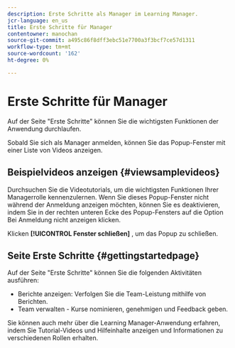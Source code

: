 ```yaml
---
description: Erste Schritte als Manager im Learning Manager.
jcr-language: en_us
title: Erste Schritte für Manager
contentowner: manochan
source-git-commit: a495c86f8dff3ebc51e7700a3f3bcf7ce57d1311
workflow-type: tm+mt
source-wordcount: '162'
ht-degree: 0%

---
```




# Erste Schritte für Manager

Auf der Seite &quot;Erste Schritte&quot; können Sie die wichtigsten Funktionen der Anwendung durchlaufen.

Sobald Sie sich als Manager anmelden, können Sie das Popup-Fenster mit einer Liste von Videos anzeigen.

## Beispielvideos anzeigen {#viewsamplevideos}

Durchsuchen Sie die Videotutorials, um die wichtigsten Funktionen Ihrer Managerrolle kennenzulernen. Wenn Sie dieses Popup-Fenster nicht während der Anmeldung anzeigen möchten, können Sie es deaktivieren, indem Sie in der rechten unteren Ecke des Popup-Fensters auf die Option Bei Anmeldung nicht anzeigen klicken.

Klicken **[!UICONTROL Fenster schließen]** , um das Popup zu schließen.

<!--![](assets/welcome-videos.png) -->

## Seite Erste Schritte {#gettingstartedpage}

Auf der Seite &quot;Erste Schritte&quot; können Sie die folgenden Aktivitäten ausführen:

* Berichte anzeigen: Verfolgen Sie die Team-Leistung mithilfe von Berichten.
* Team verwalten - Kurse nominieren, genehmigen und Feedback geben.

Sie können auch mehr über die Learning Manager-Anwendung erfahren, indem Sie Tutorial-Videos und Hilfeinhalte anzeigen und Informationen zu verschiedenen Rollen erhalten.

<!--![](assets/manager-experienceprime.png)-->

